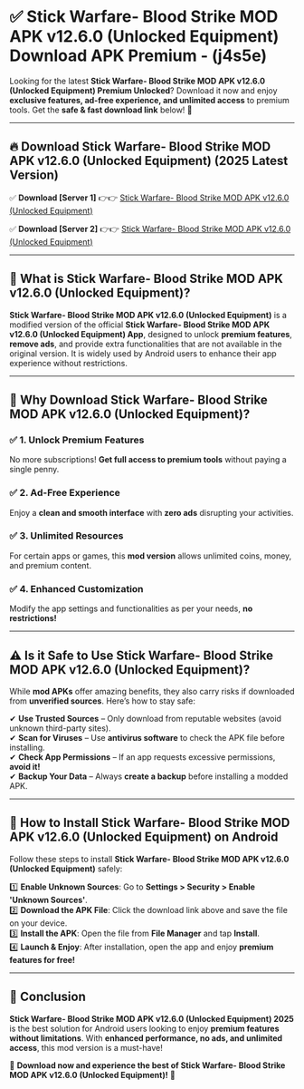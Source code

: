 
# ✅ Stick Warfare- Blood Strike MOD APK v12.6.0 (Unlocked Equipment) Download APK Premium -  (j4s5e) 

Looking for the latest **Stick Warfare- Blood Strike MOD APK v12.6.0 (Unlocked Equipment) Premium Unlocked**? Download it now and enjoy **exclusive features, ad-free experience, and unlimited access** to premium tools. Get the **safe & fast download link** below! 🚀

---

## 🔥 Download Stick Warfare- Blood Strike MOD APK v12.6.0 (Unlocked Equipment) (2025 Latest Version)

✅ **Download [Server 1]** 👉👉 [Stick Warfare- Blood Strike MOD APK v12.6.0 (Unlocked Equipment) ](https://apkcomod.com?title=Stick_Warfare-_Blood_Strike_MOD_APK_v12.6.0_(Unlocked_Equipment))  

✅ **Download [Server 2]** 👉👉 [Stick Warfare- Blood Strike MOD APK v12.6.0 (Unlocked Equipment) ](https://apkcomod.com?title=Stick_Warfare-_Blood_Strike_MOD_APK_v12.6.0_(Unlocked_Equipment))  


---

## 📌 What is Stick Warfare- Blood Strike MOD APK v12.6.0 (Unlocked Equipment)?

**Stick Warfare- Blood Strike MOD APK v12.6.0 (Unlocked Equipment)** is a modified version of the official **Stick Warfare- Blood Strike MOD APK v12.6.0 (Unlocked Equipment) App**, designed to unlock **premium features**, **remove ads**, and provide extra functionalities that are not available in the original version. It is widely used by Android users to enhance their app experience without restrictions.

---

## 🌟 Why Download Stick Warfare- Blood Strike MOD APK v12.6.0 (Unlocked Equipment)?

### ✅ 1. Unlock Premium Features
No more subscriptions! **Get full access to premium tools** without paying a single penny.

### ✅ 2. Ad-Free Experience
Enjoy a **clean and smooth interface** with **zero ads** disrupting your activities.

### ✅ 3. Unlimited Resources
For certain apps or games, this **mod version** allows unlimited coins, money, and premium content.

### ✅ 4. Enhanced Customization
Modify the app settings and functionalities as per your needs, **no restrictions!**

---

## ⚠️ Is it Safe to Use Stick Warfare- Blood Strike MOD APK v12.6.0 (Unlocked Equipment)?

While **mod APKs** offer amazing benefits, they also carry risks if downloaded from **unverified sources**. Here’s how to stay safe:

✔ **Use Trusted Sources** – Only download from reputable websites (avoid unknown third-party sites).  
✔ **Scan for Viruses** – Use **antivirus software** to check the APK file before installing.  
✔ **Check App Permissions** – If an app requests excessive permissions, **avoid it!**  
✔ **Backup Your Data** – Always **create a backup** before installing a modded APK.

---

## 📲 How to Install Stick Warfare- Blood Strike MOD APK v12.6.0 (Unlocked Equipment) on Android

Follow these steps to install **Stick Warfare- Blood Strike MOD APK v12.6.0 (Unlocked Equipment)** safely:

1️⃣ **Enable Unknown Sources**: Go to **Settings > Security > Enable 'Unknown Sources'**.  
2️⃣ **Download the APK File**: Click the download link above and save the file on your device.  
3️⃣ **Install the APK**: Open the file from **File Manager** and tap **Install**.  
4️⃣ **Launch & Enjoy**: After installation, open the app and enjoy **premium features for free!**

---

## 🚀 Conclusion

**Stick Warfare- Blood Strike MOD APK v12.6.0 (Unlocked Equipment) 2025** is the best solution for Android users looking to enjoy **premium features without limitations**. With **enhanced performance, no ads, and unlimited access**, this mod version is a must-have!

🔻 **Download now and experience the best of Stick Warfare- Blood Strike MOD APK v12.6.0 (Unlocked Equipment)!** 🔻

